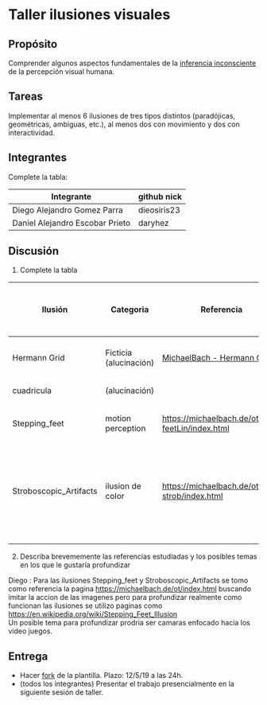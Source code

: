 # Taller ilusiones visuales

## Propósito

Comprender algunos aspectos fundamentales de la [inferencia inconsciente](https://github.com/VisualComputing/Cognitive) de la percepción visual humana.

## Tareas

Implementar al menos 6 ilusiones de tres tipos distintos (paradójicas, geométricas, ambiguas, etc.), al menos dos con movimiento y dos con interactividad.

## Integrantes

Complete la tabla:

| Integrante | github nick |
|------------|-------------|
|Diego Alejandro Gomez Parra|dieosiris23|
|Daniel Alejandro Escobar Prieto|daryhez|

## Discusión

1. Complete la tabla

| Ilusión | Categoria | Referencia | Tipo de interactividad (si aplica) | URL código base (si aplica) |
|---------|-----------|------------|------------------------------------|-----------------------------|
|Hermann Grid|Ficticia (alucinación)|[MichaelBach - Hermann Grid](https://michaelbach.de/ot/lum-herGrid/index.html)|Cambiar tamaño de cuadrados y de lineas|N/A|
|   cuadricula      |    (alucinación)       |           |       cambiar color de cuadros                   |               |
|  Stepping_feet   |        motion perception  |  https://michaelbach.de/ot/mot-feetLin/index.html |         cambiar el tamaño de los rectangulos de fondo                       |                             |
|    Stroboscopic_Artifacts|     ilusion de color  |https://michaelbach.de/ot/mot-strob/index.html    |cambia el color del circulo haciendo click derecho y para el circulo con click izquierdo                                    |                             |
|         |           |            |                                    |                             |
|         |           |            |                                    |                             |

2. Describa brevememente las referencias estudiadas y los posibles temas en los que le gustaría profundizar

Diego : Para las ilusiones Stepping_feet y Stroboscopic_Artifacts se tomo como referencia la pagina https://michaelbach.de/ot/index.html
buscando imitar la accion de las imagenes pero para profundizar realmente como funcionan las ilusiones se utilizo paginas como https://en.wikipedia.org/wiki/Stepping_Feet_Illusion  
Un posible tema para profundizar prodria ser camaras enfocado hacia los video juegos.

## Entrega

* Hacer [fork](https://help.github.com/articles/fork-a-repo/) de la plantilla. Plazo: 12/5/19 a las 24h.
* (todos los integrantes) Presentar el trabajo presencialmente en la siguiente sesión de taller.
